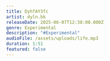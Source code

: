 ```yaml
---
title: DyhfAY3fc
artist: dyln.bk
releaseDate: 2025-06-07T12:38:00.000Z
genre: Experimental
description: "#Experimental"
audioFile: /assets/uploads/life.mp3
duration: 1:51
featured: false
---
```

